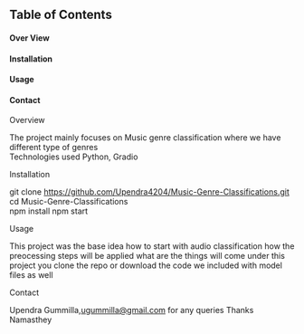 ##  Table of Contents
#### Over View    
#### Installation  
#### Usage 
#### Contact  

Overview 

The project mainly focuses on Music genre classification where we have different type of genres  
Technologies used Python, Gradio 

Installation

git clone https://github.com/Upendra4204/Music-Genre-Classifications.git 
cd Music-Genre-Classifications  
npm install 
npm start 

Usage 

This project was the base idea how to start with audio classification how the preocessing steps will be applied what are the things will come under this project 
you clone the repo or download the code we included with model files as well 

Contact 

Upendra Gummilla,ugummilla@gmail.com 
for any queries 
Thanks Namasthey 
